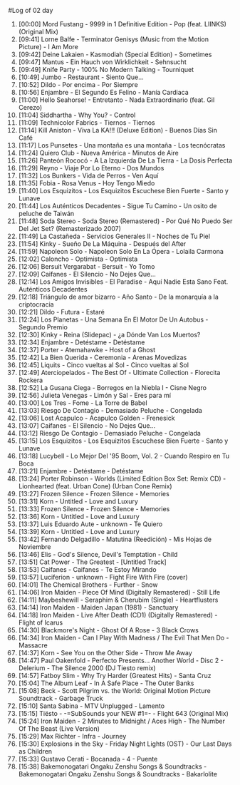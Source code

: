 #Log of 02 day

1. [00:00] Mord Fustang - 9999 in 1 Definitive Edition - Pop (feat. LIINKS) (Original Mix)
1. [09:41] Lorne Balfe - Terminator Genisys (Music from the Motion Picture) - I Am More
1. [09:42] Deine Lakaien - Kasmodiah (Special Edition) - Sometimes
1. [09:47] Mantus - Ein Hauch von Wirklichkeit - Sehnsucht
1. [09:49] Knife Party - 100% No Modern Talking - Tourniquet
1. [10:49] Jumbo - Restaurant - Siento Que...
1. [10:52] Dildo - Por encima - Por Siempre
1. [10:56] Enjambre - El Segundo Es Felino - Manía Cardiaca
1. [11:00] Hello Seahorse! - Entretanto - Nada Extraordinario (feat. Gil Cerezo)
1. [11:04] Siddhartha - Why You? - Control
1. [11:09] Technicolor Fabrics - Tiernos - Tiernos
1. [11:14] Kill Aniston - Viva La KA!!! (Deluxe Edition) - Buenos Días Sin Café
1. [11:17] Los Punsetes - Una montaña es una montaña - Los tecnócratas
1. [11:24] Quiero Club - Nueva América - Minutos de Aire
1. [11:26] Panteón Rococó - A La Izquierda De La Tierra - La Dosis Perfecta
1. [11:29] Reyno - Viaje Por Lo Eterno - Dos Mundos
1. [11:32] Los Bunkers - Vida de Perros - Ven Aquí
1. [11:35] Fobia - Rosa Venus - Hoy Tengo Miedo
1. [11:40] Los Esquizitos - Los Esquizitos Escuchese Bien Fuerte - Santo y Lunave
1. [11:44] Los Auténticos Decadentes - Sigue Tu Camino - Un osito de peluche de Taiwán
1. [11:48] Soda Stereo - Soda Stereo (Remastered) - Por Qué No Puedo Ser Del Jet Set? (Remasterizado 2007)
1. [11:49] La Castañeda - Servicios Generales II - Noches de Tu Piel
1. [11:54] Kinky - Sueño De La Máquina - Después del After
1. [11:59] Napoleon Solo - Napoleon Solo En La Ópera - Lolaila Carmona
1. [12:02] Caloncho - Optimista - Optimista
1. [12:06] Bersuit Vergarabat - Bersuit - Yo Tomo
1. [12:09] Caifanes - El Silencio - No Dejes Que...
1. [12:14] Los Amigos Invisibles - El Paradise - Aquí Nadie Esta Sano Feat. Auténticos Decadentes
1. [12:18] Triángulo de amor bizarro - Año Santo - De la monarquía a la criptocracia
1. [12:21] Dildo - Futura - Estaré
1. [12:24] Los Planetas - Una Semana En El Motor De Un Autobus - Segundo Premio
1. [12:30] Kinky - Reina (Slidepac) - ¿a Dónde Van Los Muertos?
1. [12:34] Enjambre - Detéstame - Detéstame
1. [12:37] Porter - Atemahawke - Host of a Ghost
1. [12:42] La Bien Querida - Ceremonia - Arenas Movedizas
1. [12:45] Liquits - Cinco vueltas al Sol - Cinco vueltas al Sol
1. [12:49] Aterciopelados - The Best Of - Ultimate Collection - Florecita Rockera
1. [12:52] La Gusana Ciega - Borregos en la Niebla I - Cisne Negro
1. [12:56] Julieta Venegas - Limón y Sal - Eres para mí
1. [13:00] Los Tres - Fome - La Torre de Babel
1. [13:03] Riesgo De Contagio - Demasiado Peluche - Congelada
1. [13:06] Lost Acapulco - Acapulco Golden - Frenesick
1. [13:07] Caifanes - El Silencio - No Dejes Que...
1. [13:12] Riesgo De Contagio - Demasiado Peluche - Congelada
1. [13:15] Los Esquizitos - Los Esquizitos Escuchese Bien Fuerte - Santo y Lunave
1. [13:18] Lucybell - Lo Mejor Del '95 Boom, Vol. 2 - Cuando Respiro en Tu Boca
1. [13:21] Enjambre - Detéstame - Detéstame
1. [13:24] Porter Robinson - Worlds (Limited Edition Box Set: Remix CD) - Lionhearted (feat. Urban Cone) (Urban Cone Remix)
1. [13:27] Frozen Silence - Frozen Silence - Memories
1. [13:31] Korn - Untitled - Love and Luxury
1. [13:33] Frozen Silence - Frozen Silence - Memories
1. [13:36] Korn - Untitled - Love and Luxury
1. [13:37] Luis Eduardo Aute - unknown - Te Quiero
1. [13:39] Korn - Untitled - Love and Luxury
1. [13:42] Fernando Delgadillo - Matutina (Reedición) - Mis Hojas de Noviembre
1. [13:46] Elis - God's Silence, Devil's Temptation - Child
1. [13:51] Cat Power - The Greatest - [Untitled Track]
1. [13:53] Caifanes - Caifanes - Te Estoy Mirando
1. [13:57] Luciferion - unknown - Fight Fire With Fire (cover)
1. [14:01] The Chemical Brothers - Further - Snow
1. [14:06] Iron Maiden - Piece Of Mind (Digitally Remastered) - Still Life
1. [14:11] Maybeshewill - Seraphim & Cherubim (Single) - Heartflusters
1. [14:14] Iron Maiden - Maiden Japan (1981) - Sanctuary
1. [14:18] Iron Maiden - Live After Death (CD1) (Digitally Remastered) - Flight of Icarus
1. [14:30] Blackmore's Night - Ghost Of A Rose - 3 Black Crows
1. [14:34] Iron Maiden - Can I Play With Madness / The Evil That Men Do - Massacre
1. [14:37] Korn - See You on the Other Side - Throw Me Away
1. [14:47] Paul Oakenfold - Perfecto Presents... Another World - Disc 2 - Delerium - The Silence 2000 (DJ Tiesto remix)
1. [14:57] Fatboy Slim - Why Try Harder (Greatest Hits) - Santa Cruz
1. [15:04] The Album Leaf - In A Safe Place - The Outer Banks
1. [15:08] Beck - Scott Pilgrim vs. the World: Original Motion Picture Soundtrack - Garbage Truck
1. [15:10] Santa Sabina - MTV Unplugged - Lamento
1. [15:15] Tiësto - -=SubSounds your NEW #1=- - Flight 643 (Original Mix)
1. [15:24] Iron Maiden - 2 Minutes to Midnight / Aces High - The Number Of The Beast (Live Version)
1. [15:29] Max Richter - Infra - Journey
1. [15:30] Explosions in the Sky - Friday Night Lights (OST) - Our Last Days as Children
1. [15:33] Gustavo Cerati - Bocanada - 4 - Puente
1. [15:38] Bakemonogatari Ongaku Zenshu Songs & Soundtracks - Bakemonogatari Ongaku Zenshu Songs & Soundtracks - Bakarlolite
